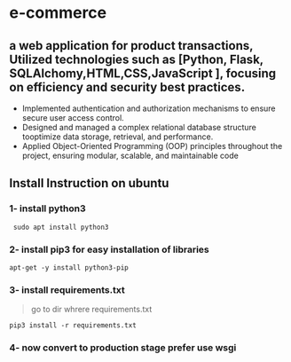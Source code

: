 ﻿# e-commerce
## a web application for product transactions, Utilized technologies such as [Python, Flask, SQLAlchomy,HTML,CSS,JavaScript ], focusing on efficiency and security best practices.

+ Implemented authentication and authorization mechanisms to ensure secure user access control.
+ Designed and managed a complex relational database structure tooptimize data storage, retrieval, and performance.
+ Applied Object-Oriented Programming (OOP) principles throughout the project, ensuring modular, scalable, and maintainable code

## Install Instruction on ubuntu 

### 1- install python3
```
 sudo apt install python3
```
### 2- install pip3 for easy installation of libraries
```
apt-get -y install python3-pip
```
### 3- install requirements.txt 
> go to dir whrere requirements.txt 
```
pip3 install -r requirements.txt
```

### 4- now convert to production stage prefer use wsgi
